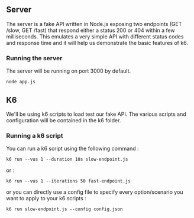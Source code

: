 ## Server 
The server is a fake API written in Node.js exposing two endpoints (GET /slow, GET /fast) that respond either a status 200 or 404 within a few milliseconds. 
This emulates a very simple API with different status codes and response time and it will help us demonstrate the basic features of k6.

### Running the server
The server will be running on port 3000 by default.
```
node app.js
```

## K6
We'll be using k6 scripts to load test our fake API. The various scripts and configuration will be contained in the k6 folder.

### Running a k6 script
You can run a k6 script using the following command : 
```
k6 run --vus 1 --duration 10s slow-endpoint.js
```
or :
```
k6 run --vus 1 --iterations 50 fast-endpoint.js
```
or you can directly use a config file to specify every option/scenario you want to apply to your k6 scripts :
```
k6 run slow-endpoint.js --config config.json
```
